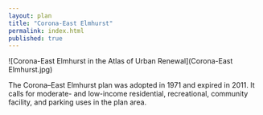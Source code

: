 ```yaml
---
layout: plan
title: "Corona-East Elmhurst"
permalink: index.html
published: true
---
```


![Corona-East Elmhurst in the Atlas of Urban Renewal](Corona-East Elmhurst.jpg)

The Corona–East Elmhurst plan was adopted in 1971 and expired in 2011. It calls for moderate- and low-income residential, recreational, community facility, and parking uses in the plan area. 